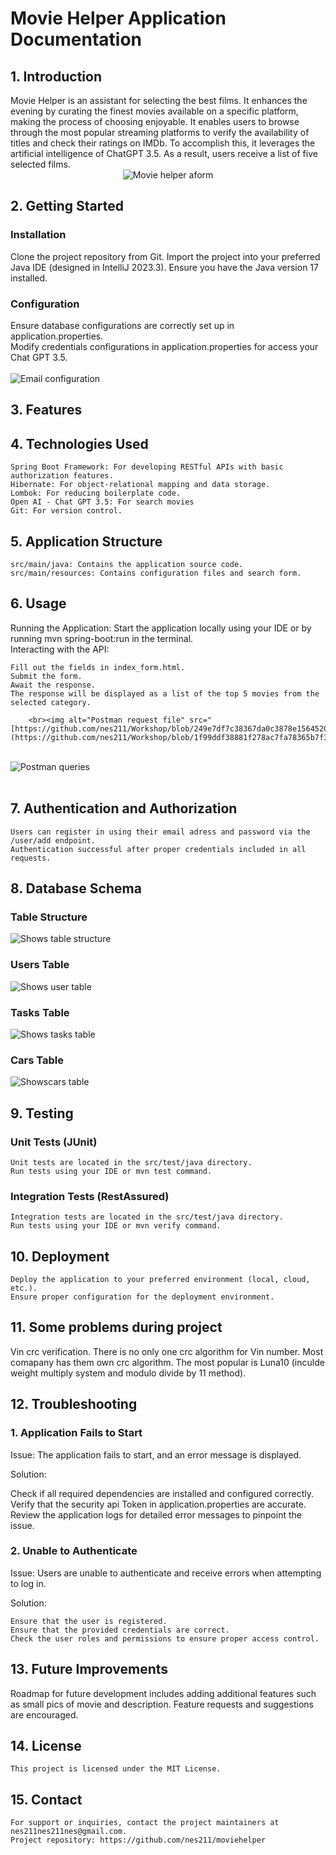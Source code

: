 # Movie Helper Application Documentation

## 1. Introduction
<div class="wrap-text">
Movie Helper is an assistant for selecting the best films. It enhances the evening by curating the finest movies available on a specific platform, making the process of choosing enjoyable. It enables users to browse through the most popular streaming platforms to verify the availability of titles and check their ratings on IMDb. To accomplish this, it leverages the artificial intelligence of ChatGPT 3.5. As a result, users receive a list of five selected films.
</div>
<div style="text-align: center">
    <img alt="Movie helper aform" src="https://github.com/nes211/moviehelper/blob/4015c17337d36ca9e312e7560d9b5e218a081f41/img/html_form.jpg">
</div>


## 2. Getting Started
### Installation
<div class="wrap-text">
    Clone the project repository from Git.
    Import the project into your preferred Java IDE (designed in IntelliJ 2023.3).
    Ensure you have the Java version 17 installed.
</div>  

### Configuration
<div class="wrap-text">
    Ensure database configurations are correctly set up in application.properties.
   <br> Modify credentials configurations in application.properties for access your Chat GPT 3.5.    
</div>
<br>
<img alt="Email configuration" src="https://github.com/nes211/moviehelper/blob/561a98fb164a11afaad200372edff21ebff77dde/img/application_config.jpg">

## 3. Features

<div class="wrap-text">


</div>

## 4. Technologies Used

    Spring Boot Framework: For developing RESTful APIs with basic authorization features.
    Hibernate: For object-relational mapping and data storage.
    Lombok: For reducing boilerplate code.
    Open AI - Chat GPT 3.5: For search movies
    Git: For version control.

## 5. Application Structure

    src/main/java: Contains the application source code.
    src/main/resources: Contains configuration files and search form.

## 6. Usage
<div class="wrap-text">
    Running the Application:
        Start the application locally using your IDE or by running mvn spring-boot:run in the terminal.
</div>

<div class="wrap-text">
  Interacting with the API:

    Fill out the fields in index_form.html.
    Submit the form.
    Await the response.
    The response will be displayed as a list of the top 5 movies from the selected category.
    
        <br><img alt="Postman request file" src="[https://github.com/nes211/Workshop/blob/249e7df7c38367da0c3878e1564520ffb0b7f1ad/img/structore.jpg](https://github.com/nes211/Workshop/blob/1f99ddf38881f278ac7fa78365b7f3c3bdbdc730/Workshop.postman_collection.json)">
</div>

<br>
<img alt="Postman queries" src="https://github.com/nes211/Workshop/blob/5637826ae8f2af306e69ecc3dc24b48aae1c8290/img/postman.jpg">
<br>
<br>

## 7. Authentication and Authorization

    Users can register in using their email adress and password via the /user/add endpoint.
    Authentication successful after proper credentials included in all requests.

## 8. Database Schema

### Table Structure
<img alt="Shows table structure" src="https://github.com/nes211/Workshop/blob/249e7df7c38367da0c3878e1564520ffb0b7f1ad/img/structore.jpg">

### Users Table
<img alt="Shows user table" src="https://github.com/nes211/Workshop/blob/249e7df7c38367da0c3878e1564520ffb0b7f1ad/img/users.jpg">

### Tasks Table
<img alt="Shows tasks table" src="https://github.com/nes211/Workshop/blob/249e7df7c38367da0c3878e1564520ffb0b7f1ad/img/tasks.jpg">


### Cars Table 
<img alt="Showscars table" src="https://github.com/nes211/Workshop/blob/249e7df7c38367da0c3878e1564520ffb0b7f1ad/img/cars.jpg">

## 9. Testing

### Unit Tests (JUnit)

    Unit tests are located in the src/test/java directory.
    Run tests using your IDE or mvn test command.

### Integration Tests (RestAssured)

    Integration tests are located in the src/test/java directory.
    Run tests using your IDE or mvn verify command.

## 10. Deployment

    Deploy the application to your preferred environment (local, cloud, etc.).
    Ensure proper configuration for the deployment environment.

## 11. Some problems during project
<div class="wrap-text">
    Vin crc verification. There is no only one crc algorithm for Vin number. Most comapany has them own crc algorithm. The most popular is Luna10 
    (inculde weight multiply system and modulo divide by 11 method).
</div>

## 12. Troubleshooting

  ### 1. Application Fails to Start

Issue: The application fails to start, and an error message is displayed.

Solution:
<div class="wrap-text">
    Check if all required dependencies are installed and configured correctly.
    Verify that the security api Token in application.properties are accurate.
    Review the application logs for detailed error messages to pinpoint the issue.
</div>
 
 ### 2. Unable to Authenticate

Issue: Users are unable to authenticate and receive errors when attempting to log in.

Solution:

    Ensure that the user is registered.
    Ensure that the provided credentials are correct.
    Check the user roles and permissions to ensure proper access control.


## 13. Future Improvements
<div class="wrap-text">
    Roadmap for future development includes adding additional features such as small pics of movie and description.
    Feature requests and suggestions are encouraged.
</div>

## 14. License

    This project is licensed under the MIT License.

## 15. Contact

    For support or inquiries, contact the project maintainers at nes211nes211nes@gmail.com.
    Project repository: https://github.com/nes211/moviehelper

